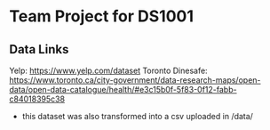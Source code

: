 # Team Project for DS1001

## Data Links

Yelp: https://www.yelp.com/dataset
Toronto Dinesafe: https://www.toronto.ca/city-government/data-research-maps/open-data/open-data-catalogue/health/#e3c15b0f-5f83-0f12-fabb-c84018395c38
- this dataset was also transformed into a csv uploaded in /data/


